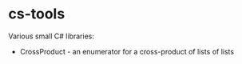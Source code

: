 cs-tools
========

Various small C# libraries:
 - CrossProduct - an enumerator for a cross-product of lists of lists
